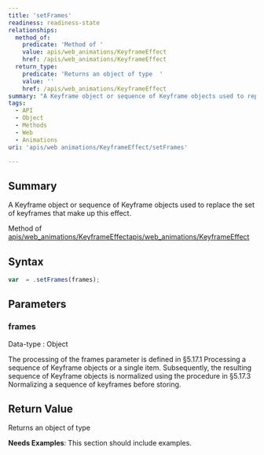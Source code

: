 ```yaml
---
title: 'setFrames'
readiness: readiness-state
relationships:
  method_of:
    predicate: 'Method of '
    value: apis/web_animations/KeyframeEffect
    href: /apis/web_animations/KeyframeEffect
  return_type:
    predicate: 'Returns an object of type  '
    value: ''
    href: /apis/web_animations/KeyframeEffect
summary: "A Keyframe object or sequence of Keyframe objects used to replace the set of keyframes that make up this effect.\n"
tags:
  - API
  - Object
  - Methods
  - Web
  - Animations
uri: 'apis/web animations/KeyframeEffect/setFrames'

---
```

## Summary

A Keyframe object or sequence of Keyframe objects used to replace the set of keyframes that make up this effect.

Method of [apis/web\_animations/KeyframeEffect](/apis/web_animations/KeyframeEffect)[apis/web\_animations/KeyframeEffect](/apis/web_animations/KeyframeEffect)

## Syntax

``` js
var  = .setFrames(frames);
```

## Parameters

### frames

 Data-type
:   Object

 The processing of the frames parameter is defined in §5.17.1 Processing a sequence of Keyframe objects or a single item. Subsequently, the resulting sequence of Keyframe objects is normalized using the procedure in §5.17.3 Normalizing a sequence of keyframes before storing.

## Return Value

Returns an object of type

**Needs Examples**: This section should include examples.

